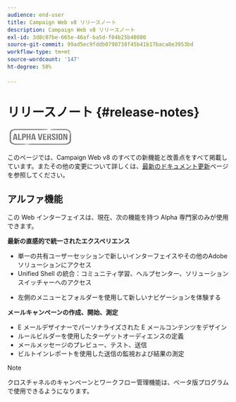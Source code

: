 ```yaml
---
audience: end-user
title: Campaign Web v8 リリースノート
description: Campaign Web v8 リリースノート
exl-id: 3d8c07be-665e-46af-ba5d-f04b25b40880
source-git-commit: 99ad5ec9fddb0790738f45b41b17baca8e3953bd
workflow-type: tm+mt
source-wordcount: '147'
ht-degree: 58%

---
```


# リリースノート {#release-notes}

![](../assets/do-not-localize/badge.png)

このページでは、Campaign Web v8 のすべての新機能と改善点をすべて掲載しています。またその他の変更について詳しくは、[最新のドキュメント更新](documentation-updates.md)ページを参照してください。



## アルファ機能

この Web インターフェイスは、現在、次の機能を持つ Alpha 専門家のみが使用できます。

**最新の直感的で統一されたエクスペリエンス**

* 単一の共有ユーザーセッションで新しいインターフェイスやその他のAdobeソリューションにアクセス
* Unified Shell の統合：コミュニティ学習、ヘルプセンター、ソリューションスイッチャーへのアクセス
<!--
No search and pulse notifications in Alpha
-->
* 左側のメニューとフォルダーを使用して新しいナビゲーションを体験する

**メールキャンペーンの作成、開始、測定**

* E メールデザイナーでパーソナライズされた E メールコンテンツをデザイン
* ルールビルダーを使用したターゲットオーディエンスの定義
* メールメッセージのプレビュー、テスト、送信
* ビルトインレポートを使用した送信の監視および結果の測定

<!--
add info somewhere to remind users that
* they still have access to their console (+ link to v8 console doc)
* they keep their existing data (example: will be able to use their existing delivery templates to create deliveries)
-->

>[!NOTE]
>
>クロスチャネルのキャンペーンとワークフロー管理機能は、ベータ版プログラムで使用できるようになります。
